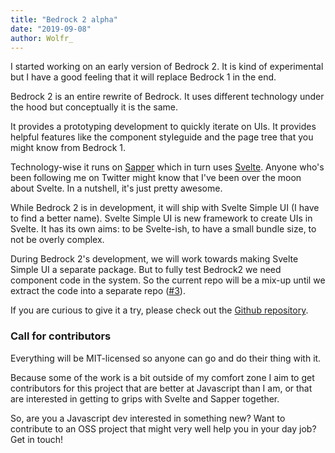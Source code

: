 ```yaml
---
title: "Bedrock 2 alpha"
date: "2019-09-08"
author: Wolfr_
---
```


I started working on an early version of Bedrock 2. It is kind of experimental but I have a good feeling that it will replace Bedrock 1 in the end.

Bedrock 2 is an entire rewrite of Bedrock. It uses different technology under the hood but conceptually it is the same.

It provides a prototyping development to quickly iterate on UIs. It provides helpful features like the component styleguide and the page tree that you might know from Bedrock 1.

Technology-wise it runs on [Sapper](https://sapper.svelte.dev/) which in turn uses [Svelte](https://svelte.dev/). Anyone who's been following me on Twitter might know that I've been over the moon about Svelte. In a nutshell, it's just pretty awesome.

While Bedrock 2 is in development, it will ship with Svelte Simple UI (I have to find a better name). Svelte Simple UI is new framework to create UIs in Svelte. It has its own aims: to be Svelte-ish, to have a small bundle size, to not be overly complex.

During Bedrock 2's development, we will work towards making Svelte Simple UI a separate package. But to fully test Bedrock2 we need component code in the system. So the current repo will be a mix-up until we extract the code into a separate repo ([#3](https://github.com/usebedrock/bedrock2/issues/3)).

If you are curious to give it a try, please check out the [Github repository](https://github.com/usebedrock/bedrock2).

### Call for contributors

Everything will be MIT-licensed so anyone can go and do their thing with it.

Because some of the work is a bit outside of my comfort zone I aim to get contributors for this project that are better at Javascript than I am, or that are interested in getting to grips with Svelte and Sapper together.

So, are you a Javascript dev interested in something new? Want to contribute to an OSS project that might very well help you in your day job? Get in touch!
